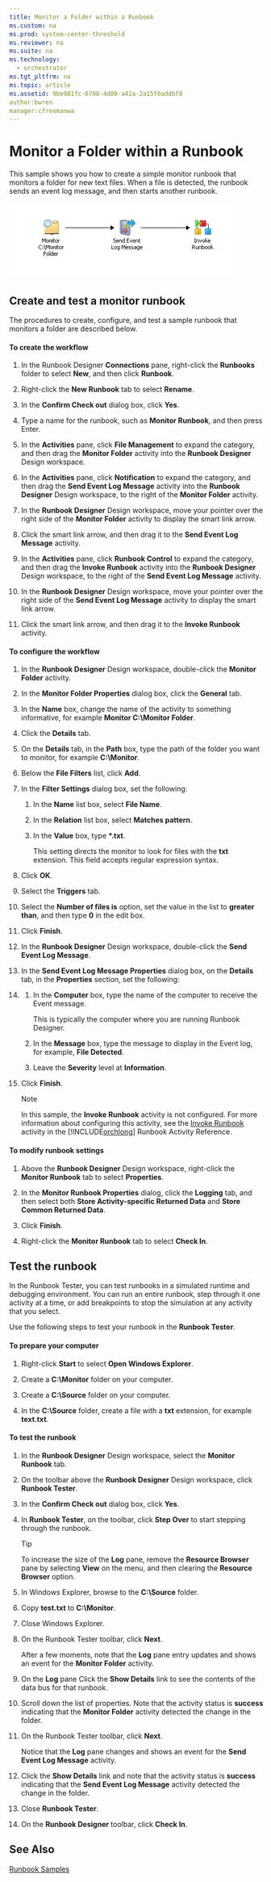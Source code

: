 ```yaml
---
title: Monitor a Folder within a Runbook
ms.custom: na
ms.prod: system-center-threshold
ms.reviewer: na
ms.suite: na
ms.technology: 
  - orchestrator
ms.tgt_pltfrm: na
ms.topic: article
ms.assetid: 9be981fc-6708-4d00-a42a-2a15f0addbf0
author:bwren
manager:cfreemanwa
---
```

# Monitor a Folder within a Runbook
This sample shows you how to create a simple monitor runbook that monitors a folder for new text files. When a file is detected, the runbook sends an event log message, and then starts another runbook.  
  
![Monitor Folder](../../orch/manage/media/Orch2012_Sample_MonitorFolder.jpg "Orch2012_Sample_MonitorFolder")  
  
## Create and test a monitor runbook  
The procedures to create, configure, and test a sample runbook that monitors a folder are described below.  
  
#### To create the workflow  
  
1.  In the Runbook Designer **Connections** pane, right\-click the **Runbooks** folder to select **New**, and then click **Runbook**.  
  
2.  Right\-click the **New Runbook** tab to select **Rename**.  
  
3.  In the **Confirm Check out** dialog box, click **Yes**.  
  
4.  Type a name for the runbook, such as **Monitor Runbook**, and then press Enter.  
  
5.  In the **Activities** pane, click **File Management** to expand the category, and then drag the **Monitor Folder** activity into the **Runbook Designer** Design workspace.  
  
6.  In the **Activities** pane, click **Notification** to expand the category, and then drag the **Send Event Log Message** activity into the **Runbook Designer** Design workspace, to the right of the **Monitor Folder** activity.  
  
7.  In the **Runbook Designer** Design workspace, move your pointer over the right side of the **Monitor Folder** activity to display the smart link arrow.  
  
8.  Click the smart link arrow, and then drag it to the **Send Event Log Message** activity.  
  
9. In the **Activities** pane, click **Runbook Control** to expand the category, and then drag the **Invoke Runbook** activity into the **Runbook Designer** Design workspace, to the right of the **Send Event Log Message** activity.  
  
10. In the **Runbook Designer** Design workspace, move your pointer over the right side of the **Send Event Log Message** activity to display the smart link arrow.  
  
11. Click the smart link arrow, and then drag it to the **Invoke Runbook** activity.  
  
#### To configure the workflow  
  
1.  In the **Runbook Designer** Design workspace, double\-click the **Monitor Folder** activity.  
  
2.  In the **Monitor Folder Properties** dialog box, click the **General** tab.  
  
3.  In the **Name** box, change the name of the activity to something informative, for example **Monitor C:\\Monitor Folder**.  
  
4.  Click the **Details** tab.  
  
5.  On the **Details** tab, in the **Path** box, type the path of the folder you want to monitor, for example **C:\\Monitor**.  
  
6.  Below the **File Filters** list, click **Add**.  
  
7.  In the **Filter Settings** dialog box, set the following:  
  
    1.  In the **Name** list box, select **File Name**.  
  
    2.  In the **Relation** list box, select **Matches pattern**.  
  
    3.  In the **Value** box, type **\*.txt**.  
  
        This setting directs the monitor to look for files with the **txt** extension. This field accepts regular expression syntax.  
  
8.  Click **OK**.  
  
9. Select the **Triggers** tab.  
  
10. Select the **Number of files is** option, set the value in the list to **greater than**, and then type **0** in the edit box.  
  
11. Click **Finish**.  
  
12. In the **Runbook Designer** Design workspace, double\-click the **Send Event Log Message**.  
  
13. In the **Send Event Log Message Properties** dialog box, on the **Details** tab, in the **Properties** section, set the following:  
  
14. 1.  In the **Computer** box, type the name of the computer to receive the Event message.  
  
        This is typically the computer where you are running Runbook Designer.  
  
    2.  In the **Message** box, type the message to display in the Event log, for example, **File Detected**.  
  
    3.  Leave the **Severity** level at **Information**.  
15. Click **Finish**.  
  
    > [!NOTE]  
    > In this sample, the **Invoke Runbook** activity is not configured. For more information about configuring this activity, see the [Invoke Runbook](../../orch/reference/Invoke-Runbook.md) activity in the [!INCLUDE[orchlong](../../orch/deploy/includes/orchlong_md.md)] Runbook Activity Reference.  
  
#### To modify runbook settings  
  
1.  Above the **Runbook Designer** Design workspace, right\-click the **Monitor Runbook** tab to select **Properties**.  
  
2.  In the **Monitor Runbook Properties** dialog, click the **Logging** tab, and then select both **Store Activity\-specific Returned Data** and **Store Common Returned Data**.  
  
3.  Click **Finish**.  
  
4.  Right\-click the **Monitor Runbook** tab to select **Check In**.  
  
## Test the runbook  
In the Runbook Tester, you can test runbooks in a simulated runtime and debugging environment. You can run an entire runbook, step through it one activity at a time, or add breakpoints to stop the simulation at any activity that you select.  
  
Use the following steps to test your runbook in the **Runbook Tester**.  
  
#### To prepare your computer  
  
1.  Right\-click **Start** to select **Open Windows Explorer**.  
  
2.  Create a **C:\\Monitor** folder on your computer.  
  
3.  Create a **C:\\Source** folder on your computer.  
  
4.  In the **C:\\Source** folder, create a file with a **txt** extension, for example **text.txt**.  
  
#### To test the runbook  
  
1.  In the **Runbook Designer** Design workspace, select the **Monitor Runbook** tab.  
  
2.  On the toolbar above the **Runbook Designer** Design workspace, click **Runbook Tester**.  
  
3.  In the **Confirm Check out** dialog box, click **Yes**.  
  
4.  In **Runbook Tester**, on the toolbar, click **Step Over** to start stepping through the runbook.  
  
    > [!TIP]  
    > To increase the size of the **Log** pane, remove the **Resource Browser** pane by selecting **View** on the menu, and then clearing the **Resource Browser** option.  
  
5.  In Windows Explorer, browse to the **C:\\Source** folder.  
  
6.  Copy **test.txt** to **C:\\Monitor**.  
  
7.  Close Windows Explorer.  
  
8.  On the Runbook Tester toolbar, click **Next**.  
  
    After a few moments, note that the **Log** pane entry updates and shows an event for the **Monitor Folder** activity.  
  
9. On the **Log** pane Click the **Show Details** link to see the contents of the data bus for that runbook.  
  
10. Scroll down the list of properties. Note that the activity status is **success** indicating that the **Monitor Folder** activity detected the change in the folder.  
  
11. On the Runbook Tester toolbar, click **Next**.  
  
    Notice that the **Log** pane changes and shows an event for the **Send Event Log Message** activity.  
  
12. Click the **Show Details** link and note that the activity status is **success** indicating that the **Send Event Log Message** activity detected the change in the folder.  
  
13. Close **Runbook Tester**.  
  
14. On the **Runbook Designer** toolbar, click **Check In**.  
  
## See Also  
[Runbook Samples](../../orch/manage/Runbook-Samples.md)  
  
